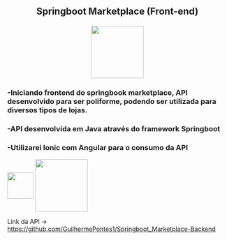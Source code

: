 ##  <p align = center> Springboot Marketplace (Front-end) </p> <p align = "center"> <img align = center src="https://user-images.githubusercontent.com/65747791/129110129-ef1a1300-6acf-48bf-b8c5-625126336a7d.png" height = "120" width="120"> </p>

 	  

### -Iniciando frontend do springbook marketplace, API desenvolvido para ser poliforme, podendo ser utilizada para diversos tipos de lojas.
### -API desenvolvida em Java através do framework Springboot

### -Utilizarei Ionic com Angular para o consumo da API 
<img align = "center" height = "60" width = "60" src="https://cdn.jsdelivr.net/gh/devicons/devicon/icons/angularjs/angularjs-plain.svg"> <img align = "center" height = "120" width = "120" src="https://cdn.jsdelivr.net/gh/devicons/devicon/icons/ionic/ionic-original-wordmark.svg">

Link da API -> https://github.com/GuilhermePontes1/Springboot_Marketplace-Backend

